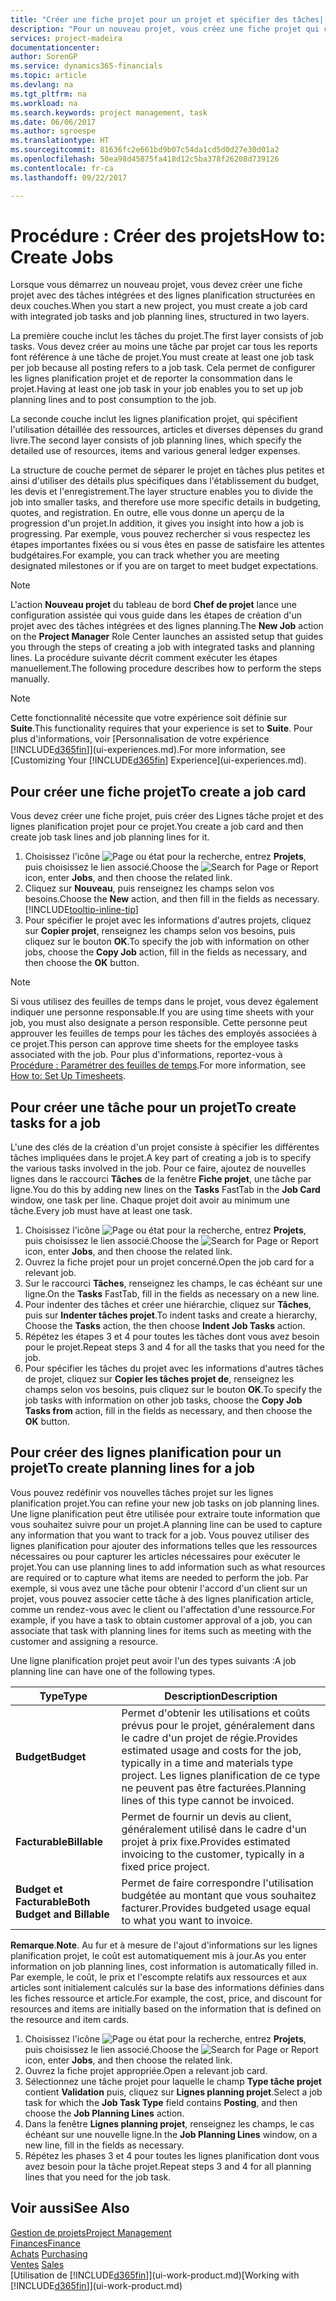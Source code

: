 ```yaml
---
title: "Créer une fiche projet pour un projet et spécifier des tâches| Microsoft Docs"
description: "Pour un nouveau projet, vous créez une fiche projet qui contient les tâches projet et les lignes planification, pour vous aider à gérer la progression et les budgets."
services: project-madeira
documentationcenter: 
author: SorenGP
ms.service: dynamics365-financials
ms.topic: article
ms.devlang: na
ms.tgt_pltfrm: na
ms.workload: na
ms.search.keywords: project management, task
ms.date: 06/06/2017
ms.author: sgroespe
ms.translationtype: HT
ms.sourcegitcommit: 81636fc2e661bd9b07c54da1cd5d0d27e30d01a2
ms.openlocfilehash: 50ea98d45875fa418d12c5ba378f26208d739126
ms.contentlocale: fr-ca
ms.lasthandoff: 09/22/2017

---
```

# <a name="how-to-create-jobs"></a><span data-ttu-id="2dfcf-103">Procédure : Créer des projets</span><span class="sxs-lookup"><span data-stu-id="2dfcf-103">How to: Create Jobs</span></span>
<span data-ttu-id="2dfcf-104">Lorsque vous démarrez un nouveau projet, vous devez créer une fiche projet avec des tâches intégrées et des lignes planification structurées en deux couches.</span><span class="sxs-lookup"><span data-stu-id="2dfcf-104">When you start a new project, you must create a job card with integrated job tasks and job planning lines, structured in two layers.</span></span>  

<span data-ttu-id="2dfcf-105">La première couche inclut les tâches du projet.</span><span class="sxs-lookup"><span data-stu-id="2dfcf-105">The first layer consists of job tasks.</span></span> <span data-ttu-id="2dfcf-106">Vous devez créer au moins une tâche par projet car tous les reports font référence à une tâche de projet.</span><span class="sxs-lookup"><span data-stu-id="2dfcf-106">You must create at least one job task per job because all posting refers to a job task.</span></span> <span data-ttu-id="2dfcf-107">Cela permet de configurer les lignes planification projet et de reporter la consommation dans le projet.</span><span class="sxs-lookup"><span data-stu-id="2dfcf-107">Having at least one job task in your job enables you to set up job planning lines and to post consumption to the job.</span></span>

<span data-ttu-id="2dfcf-108">La seconde couche inclut les lignes planification projet, qui spécifient l'utilisation détaillée des ressources, articles et diverses dépenses du grand livre.</span><span class="sxs-lookup"><span data-stu-id="2dfcf-108">The second layer consists of job planning lines, which specify the detailed use of resources, items and various general ledger expenses.</span></span>

<span data-ttu-id="2dfcf-109">La structure de couche permet de séparer le projet en tâches plus petites et ainsi d'utiliser des détails plus spécifiques dans l'établissement du budget, les devis et l'enregistrement.</span><span class="sxs-lookup"><span data-stu-id="2dfcf-109">The layer structure enables you to divide the job into smaller tasks, and therefore use more specific details in budgeting, quotes, and registration.</span></span> <span data-ttu-id="2dfcf-110">En outre, elle vous donne un aperçu de la progression d'un projet.</span><span class="sxs-lookup"><span data-stu-id="2dfcf-110">In addition, it gives you insight into how a job is progressing.</span></span> <span data-ttu-id="2dfcf-111">Par exemple, vous pouvez rechercher si vous respectez les étapes importantes fixées ou si vous êtes en passe de satisfaire les attentes budgétaires.</span><span class="sxs-lookup"><span data-stu-id="2dfcf-111">For example, you can track whether you are meeting designated milestones or if you are on target to meet budget expectations.</span></span>

> [!NOTE]  
>   <span data-ttu-id="2dfcf-112">L'action **Nouveau projet** du tableau de bord **Chef de projet** lance une configuration assistée qui vous guide dans les étapes de création d'un projet avec des tâches intégrées et des lignes planning.</span><span class="sxs-lookup"><span data-stu-id="2dfcf-112">The **New Job** action on the **Project Manager** Role Center launches an assisted setup that guides you through the steps of creating a job with integrated tasks and planning lines.</span></span> <span data-ttu-id="2dfcf-113">La procédure suivante décrit comment exécuter les étapes manuellement.</span><span class="sxs-lookup"><span data-stu-id="2dfcf-113">The following procedure describes how to perform the steps manually.</span></span>

> [!NOTE]  
>   <span data-ttu-id="2dfcf-114">Cette fonctionnalité nécessite que votre expérience soit définie sur **Suite**.</span><span class="sxs-lookup"><span data-stu-id="2dfcf-114">This functionality requires that your experience is set to **Suite**.</span></span> <span data-ttu-id="2dfcf-115">Pour plus d'informations, voir [Personnalisation de votre expérience [!INCLUDE[d365fin](includes/d365fin_md.md)]](ui-experiences.md).</span><span class="sxs-lookup"><span data-stu-id="2dfcf-115">For more information, see [Customizing Your [!INCLUDE[d365fin](includes/d365fin_md.md)] Experience](ui-experiences.md).</span></span>

## <a name="to-create-a-job-card"></a><span data-ttu-id="2dfcf-116">Pour créer une fiche projet</span><span class="sxs-lookup"><span data-stu-id="2dfcf-116">To create a job card</span></span>
<span data-ttu-id="2dfcf-117">Vous devez créer une fiche projet, puis créer des Lignes tâche projet et des lignes planification projet pour ce projet.</span><span class="sxs-lookup"><span data-stu-id="2dfcf-117">You create a job card and then create job task lines and job planning lines for it.</span></span>

1. <span data-ttu-id="2dfcf-118">Choisissez l'icône ![Page ou état pour la recherche](media/ui-search/search_small.png "icône Page ou état pour la recherche"), entrez **Projets**, puis choisissez le lien associé.</span><span class="sxs-lookup"><span data-stu-id="2dfcf-118">Choose the ![Search for Page or Report](media/ui-search/search_small.png "Search for Page or Report icon") icon, enter **Jobs**, and then choose the related link.</span></span>  
2. <span data-ttu-id="2dfcf-119">Cliquez sur **Nouveau**, puis renseignez les champs selon vos besoins.</span><span class="sxs-lookup"><span data-stu-id="2dfcf-119">Choose the **New** action, and then fill in the fields as necessary.</span></span> [!INCLUDE[tooltip-inline-tip](includes/tooltip-inline-tip_md.md)]
3. <span data-ttu-id="2dfcf-120">Pour spécifier le projet avec les informations d'autres projets, cliquez sur **Copier projet**, renseignez les champs selon vos besoins, puis cliquez sur le bouton **OK**.</span><span class="sxs-lookup"><span data-stu-id="2dfcf-120">To specify the job with information on other jobs, choose the **Copy Job** action, fill in the fields as necessary, and then choose the **OK** button.</span></span>

> [!NOTE]  
>   <span data-ttu-id="2dfcf-121">Si vous utilisez des feuilles de temps dans le projet, vous devez également indiquer une personne responsable.</span><span class="sxs-lookup"><span data-stu-id="2dfcf-121">If you are using time sheets with your job, you must also designate a person responsible.</span></span> <span data-ttu-id="2dfcf-122">Cette personne peut approuver les feuilles de temps pour les tâches des employés associées à ce projet.</span><span class="sxs-lookup"><span data-stu-id="2dfcf-122">This person can approve time sheets for the employee tasks associated with the job.</span></span> <span data-ttu-id="2dfcf-123">Pour plus d'informations, reportez-vous à [Procédure : Paramétrer des feuilles de temps](projects-how-setup-time-sheets.md).</span><span class="sxs-lookup"><span data-stu-id="2dfcf-123">For more information, see [How to: Set Up Timesheets](projects-how-setup-time-sheets.md).</span></span>

## <a name="to-create-tasks-for-a-job"></a><span data-ttu-id="2dfcf-124">Pour créer une tâche pour un projet</span><span class="sxs-lookup"><span data-stu-id="2dfcf-124">To create tasks for a job</span></span>
<span data-ttu-id="2dfcf-125">L'une des clés de la création d'un projet consiste à spécifier les différentes tâches impliquées dans le projet.</span><span class="sxs-lookup"><span data-stu-id="2dfcf-125">A key part of creating a job is to specify the various tasks involved in the job.</span></span> <span data-ttu-id="2dfcf-126">Pour ce faire, ajoutez de nouvelles lignes dans le raccourci **Tâches** de la fenêtre **Fiche projet**, une tâche par ligne.</span><span class="sxs-lookup"><span data-stu-id="2dfcf-126">You do this by adding new lines on the **Tasks** FastTab in the **Job Card** window, one task per line.</span></span> <span data-ttu-id="2dfcf-127">Chaque projet doit avoir au minimum une tâche.</span><span class="sxs-lookup"><span data-stu-id="2dfcf-127">Every job must have at least one task.</span></span>

1. <span data-ttu-id="2dfcf-128">Choisissez l'icône ![Page ou état pour la recherche](media/ui-search/search_small.png "icône Page ou état pour la recherche"), entrez **Projets**, puis choisissez le lien associé.</span><span class="sxs-lookup"><span data-stu-id="2dfcf-128">Choose the ![Search for Page or Report](media/ui-search/search_small.png "Search for Page or Report icon") icon, enter **Jobs**, and then choose the related link.</span></span>
2. <span data-ttu-id="2dfcf-129">Ouvrez la fiche projet pour un projet concerné.</span><span class="sxs-lookup"><span data-stu-id="2dfcf-129">Open the job card for a relevant job.</span></span>
3. <span data-ttu-id="2dfcf-130">Sur le raccourci **Tâches**, renseignez les champs, le cas échéant sur une ligne.</span><span class="sxs-lookup"><span data-stu-id="2dfcf-130">On the **Tasks** FastTab, fill in the fields as necessary on a new line.</span></span>
4. <span data-ttu-id="2dfcf-131">Pour indenter des tâches et créer une hiérarchie, cliquez sur **Tâches**, puis sur **Indenter tâches projet**.</span><span class="sxs-lookup"><span data-stu-id="2dfcf-131">To indent tasks and create a hierarchy, Choose the **Tasks** action, the then choose **Indent Job Tasks** action.</span></span>
5. <span data-ttu-id="2dfcf-132">Répétez les étapes 3 et 4 pour toutes les tâches dont vous avez besoin pour le projet.</span><span class="sxs-lookup"><span data-stu-id="2dfcf-132">Repeat steps 3 and 4 for all the tasks that you need for the job.</span></span>
6. <span data-ttu-id="2dfcf-133">Pour spécifier les tâches du projet avec les informations d'autres tâches de projet, cliquez sur **Copier les tâches projet de**, renseignez les champs selon vos besoins, puis cliquez sur le bouton **OK**.</span><span class="sxs-lookup"><span data-stu-id="2dfcf-133">To specify the job tasks with information on other job tasks, choose the **Copy Job Tasks from** action, fill in the fields as necessary, and then choose the **OK** button.</span></span>

## <a name="to-create-planning-lines-for-a-job"></a><span data-ttu-id="2dfcf-134">Pour créer des lignes planification pour un projet</span><span class="sxs-lookup"><span data-stu-id="2dfcf-134">To create planning lines for a job</span></span>
<span data-ttu-id="2dfcf-135">Vous pouvez redéfinir vos nouvelles tâches projet sur les lignes planification projet.</span><span class="sxs-lookup"><span data-stu-id="2dfcf-135">You can refine your new job tasks on job planning lines.</span></span> <span data-ttu-id="2dfcf-136">Une ligne planification peut être utilisée pour extraire toute information que vous souhaitez suivre pour un projet.</span><span class="sxs-lookup"><span data-stu-id="2dfcf-136">A planning line can be used to capture any information that you want to track for a job.</span></span> <span data-ttu-id="2dfcf-137">Vous pouvez utiliser des lignes planification pour ajouter des informations telles que les ressources nécessaires ou pour capturer les articles nécessaires pour exécuter le projet.</span><span class="sxs-lookup"><span data-stu-id="2dfcf-137">You can use planning lines to add information such as what resources are required or to capture what items are needed to perform the job.</span></span> <span data-ttu-id="2dfcf-138">Par exemple, si vous avez une tâche pour obtenir l'accord d'un client sur un projet, vous pouvez associer cette tâche à des lignes planification article, comme un rendez-vous avec le client ou l'affectation d'une ressource.</span><span class="sxs-lookup"><span data-stu-id="2dfcf-138">For example, if you have a task to obtain customer approval of a job, you can associate that task with planning lines for items such as meeting with the customer and assigning a resource.</span></span>  

<span data-ttu-id="2dfcf-139">Une ligne planification projet peut avoir l'un des types suivants :</span><span class="sxs-lookup"><span data-stu-id="2dfcf-139">A job planning line can have one of the following types.</span></span>  

| <span data-ttu-id="2dfcf-140">Type</span><span class="sxs-lookup"><span data-stu-id="2dfcf-140">Type</span></span> | <span data-ttu-id="2dfcf-141">Description</span><span class="sxs-lookup"><span data-stu-id="2dfcf-141">Description</span></span> |
| --- | --- |
| <span data-ttu-id="2dfcf-142">**Budget**</span><span class="sxs-lookup"><span data-stu-id="2dfcf-142">**Budget**</span></span> |<span data-ttu-id="2dfcf-143">Permet d'obtenir les utilisations et coûts prévus pour le projet, généralement dans le cadre d'un projet de régie.</span><span class="sxs-lookup"><span data-stu-id="2dfcf-143">Provides estimated usage and costs for the job, typically in a time and materials type project.</span></span> <span data-ttu-id="2dfcf-144">Les lignes planification de ce type ne peuvent pas être facturées.</span><span class="sxs-lookup"><span data-stu-id="2dfcf-144">Planning lines of this type cannot be invoiced.</span></span> |
| <span data-ttu-id="2dfcf-145">**Facturable**</span><span class="sxs-lookup"><span data-stu-id="2dfcf-145">**Billable**</span></span> |<span data-ttu-id="2dfcf-146">Permet de fournir un devis au client, généralement utilisé dans le cadre d'un projet à prix fixe.</span><span class="sxs-lookup"><span data-stu-id="2dfcf-146">Provides estimated invoicing to the customer, typically in a fixed price project.</span></span> |
| <span data-ttu-id="2dfcf-147">**Budget et Facturable**</span><span class="sxs-lookup"><span data-stu-id="2dfcf-147">**Both Budget and Billable**</span></span> |<span data-ttu-id="2dfcf-148">Permet de faire correspondre l'utilisation budgétée au montant que vous souhaitez facturer.</span><span class="sxs-lookup"><span data-stu-id="2dfcf-148">Provides budgeted usage equal to what you want to invoice.</span></span> |

<span data-ttu-id="2dfcf-149">**Remarque**.</span><span class="sxs-lookup"><span data-stu-id="2dfcf-149">**Note**.</span></span> <span data-ttu-id="2dfcf-150">Au fur et à mesure de l'ajout d'informations sur les lignes planification projet, le coût est automatiquement mis à jour.</span><span class="sxs-lookup"><span data-stu-id="2dfcf-150">As you enter information on job planning lines, cost information is automatically filled in.</span></span> <span data-ttu-id="2dfcf-151">Par exemple, le coût, le prix et l'escompte relatifs aux ressources et aux articles sont initialement calculés sur la base des informations définies dans les fiches ressource et article.</span><span class="sxs-lookup"><span data-stu-id="2dfcf-151">For example, the cost, price, and discount for resources and items are initially based on the information that is defined on the resource and item cards.</span></span>

1. <span data-ttu-id="2dfcf-152">Choisissez l'icône ![Page ou état pour la recherche](media/ui-search/search_small.png "icône Page ou état pour la recherche"), entrez **Projets**, puis choisissez le lien associé.</span><span class="sxs-lookup"><span data-stu-id="2dfcf-152">Choose the ![Search for Page or Report](media/ui-search/search_small.png "Search for Page or Report icon") icon, enter **Jobs**, and then choose the related link.</span></span>
2. <span data-ttu-id="2dfcf-153">Ouvrez la fiche projet appropriée.</span><span class="sxs-lookup"><span data-stu-id="2dfcf-153">Open a relevant job card.</span></span>
3. <span data-ttu-id="2dfcf-154">Sélectionnez une tâche projet pour laquelle le champ **Type tâche projet** contient **Validation** puis, cliquez sur **Lignes planning projet**.</span><span class="sxs-lookup"><span data-stu-id="2dfcf-154">Select a job task for which the **Job Task Type** field contains **Posting**, and then choose the **Job Planning Lines** action.</span></span>  
4. <span data-ttu-id="2dfcf-155">Dans la fenêtre **Lignes planning projet**, renseignez les champs, le cas échéant sur une nouvelle ligne.</span><span class="sxs-lookup"><span data-stu-id="2dfcf-155">In the **Job Planning Lines** window, on a new line, fill in the fields as necessary.</span></span>
5. <span data-ttu-id="2dfcf-156">Répétez les phases 3 et 4 pour toutes les lignes planification dont vous avez besoin pour la tâche projet.</span><span class="sxs-lookup"><span data-stu-id="2dfcf-156">Repeat steps 3 and 4 for all planning lines that you need for the job task.</span></span>

## <a name="see-also"></a><span data-ttu-id="2dfcf-157">Voir aussi</span><span class="sxs-lookup"><span data-stu-id="2dfcf-157">See Also</span></span>
[<span data-ttu-id="2dfcf-158">Gestion de projets</span><span class="sxs-lookup"><span data-stu-id="2dfcf-158">Project Management</span></span>](projects-manage-projects.md)  
[<span data-ttu-id="2dfcf-159">Finances</span><span class="sxs-lookup"><span data-stu-id="2dfcf-159">Finance</span></span>](finance.md)  
<span data-ttu-id="2dfcf-160">[Achats](purchasing-manage-purchasing.md)       </span><span class="sxs-lookup"><span data-stu-id="2dfcf-160">[Purchasing](purchasing-manage-purchasing.md)       </span></span>  
<span data-ttu-id="2dfcf-161">[Ventes](sales-manage-sales.md)    </span><span class="sxs-lookup"><span data-stu-id="2dfcf-161">[Sales](sales-manage-sales.md)    </span></span>  
<span data-ttu-id="2dfcf-162">[Utilisation de [!INCLUDE[d365fin](includes/d365fin_md.md)]](ui-work-product.md)</span><span class="sxs-lookup"><span data-stu-id="2dfcf-162">[Working with [!INCLUDE[d365fin](includes/d365fin_md.md)]](ui-work-product.md)</span></span>  

